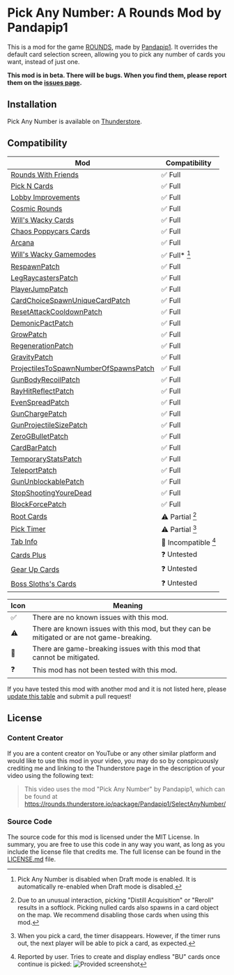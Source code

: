 # Pick Any Number: A Rounds Mod by Pandapip1

This is a mod for the game [ROUNDS](https://store.steampowered.com/app/1557740/ROUNDS/), made by [Pandapip1](https://github.com/Pandapip1). It overrides the default card selection screen, allowing you to pick any number of cards you want, instead of just one.

**This mod is in beta. There will be bugs. When you find them, please report them on the [issues page](https://github.com/Pandapip1/SelectAnyNumberRounds/issues).**

## Installation

Pick Any Number is available on [Thunderstore](https://rounds.thunderstore.io/package/Pandapip1/SelectAnyNumber/).

## Compatibility

| Mod                                                                                                                        | Compatibility        |
| -------------------------------------------------------------------------------------------------------------------------  | -------------------- |
| [Rounds With Friends](https://rounds.thunderstore.io/package/olavim/RoundsWithFriends/)                                    | ✅ Full              |
| [Pick N Cards](https://rounds.thunderstore.io/package/Pykess/Pick_N_Cards/)                                                | ✅ Full              |
| [Lobby Improvements](https://rounds.thunderstore.io/package/RoundsModdingCommunity/LobbyImprovements/)                     | ✅ Full              |
| [Cosmic Rounds](https://rounds.thunderstore.io/package/XAngelMoonX/CR/)                                                    | ✅ Full              |
| [Will's Wacky Cards](https://rounds.thunderstore.io/package/willuwontu/WillsWackyCards/)                                   | ✅ Full              |
| [Chaos Poppycars Cards](https://rounds.thunderstore.io/package/poppycars/ChaosPoppycarsCards/)                             | ✅ Full              |
| [Arcana](https://rounds.thunderstore.io/package/willis81808/Arcana/)                                                       | ✅ Full              |
| [Will's Wacky Gamemodes](https://rounds.thunderstore.io/package/willuwontu/WillsWackyGameModes/)                           | ✅ Full* [^1]        |
| [RespawnPatch](https://rounds.thunderstore.io/package/willuwontu/RespawnPatch)                                             | ✅ Full              |
| [LegRaycastersPatch](https://rounds.thunderstore.io/package/Pykess/LegRaycastersPatch)                                     | ✅ Full              |
| [PlayerJumpPatch](https://rounds.thunderstore.io/package/Pykess/PlayerJumpPatch)                                           | ✅ Full              |
| [CardChoiceSpawnUniqueCardPatch](https://rounds.thunderstore.io/package/Pykess/CardChoiceSpawnUniqueCardPatch)             | ✅ Full              |
| [ResetAttackCooldownPatch](https://rounds.thunderstore.io/package/Senyksia/ResetAttackCooldownPatch)                       | ✅ Full              |
| [DemonicPactPatch](https://rounds.thunderstore.io/package/Pykess/DemonicPactPatch)                                         | ✅ Full              |
| [GrowPatch](https://rounds.thunderstore.io/package/RoundsModding/Grow_Patch)                                               | ✅ Full              |
| [RegenerationPatch](https://rounds.thunderstore.io/package/Root/RegenerationPatch)                                         | ✅ Full              |
| [GravityPatch](https://rounds.thunderstore.io/package/Root/GravityPatch)                                                   | ✅ Full              |
| [ProjectilesToSpawnNumberOfSpawnsPatch](https://rounds.thunderstore.io/package/Root/ProjectilesToSpawnNumberOfSpawnsPatch) | ✅ Full              |
| [GunBodyRecoilPatch](https://rounds.thunderstore.io/package/Root/GunBodyRecoilPatch)                                       | ✅ Full              |
| [RayHitReflectPatch](https://rounds.thunderstore.io/package/Root/RayHitReflectPatch)                                       | ✅ Full              |
| [EvenSpreadPatch](https://rounds.thunderstore.io/package/willuwontu/EvenSpreadPatch/)                                      | ✅ Full              |
| [GunChargePatch](https://rounds.thunderstore.io/package/Root/GunChargePatch)                                               | ✅ Full              |
| [GunProjectileSizePatch](https://rounds.thunderstore.io/package/Root/GunProjectileSizePatch)                               | ✅ Full              |
| [ZeroGBulletPatch](https://rounds.thunderstore.io/package/Root/ZeroGBulletPatch)                                           | ✅ Full              |
| [CardBarPatch](https://rounds.thunderstore.io/package/BossSloth/CardBarPatch)                                              | ✅ Full              |
| [TemporaryStatsPatch](https://rounds.thunderstore.io/package/Pykess/TemporaryStatsPatch)                                   | ✅ Full              |
| [TeleportPatch](https://rounds.thunderstore.io/package/Pykess/TeleportPatch)                                               | ✅ Full              |
| [GunUnblockablePatch](https://rounds.thunderstore.io/package/Pykess/GunUnblockablePatch)                                   | ✅ Full              |
| [StopShootingYoureDead](https://rounds.thunderstore.io/package/willuwontu/StopShootingYoureDead)                           | ✅ Full              |
| [BlockForcePatch](https://rounds.thunderstore.io/package/willuwontu/BlockForcePatch)                                       | ✅ Full              |
| [Root Cards](https://rounds.thunderstore.io/package/Root/Root_Cards/)                                                      | ⚠️ Partial [^2]      |
| [Pick Timer](https://rounds.thunderstore.io/package/otDan/PickTimer/)                                                      | ⚠️ Partial [^3]      |
| [Tab Info](https://rounds.thunderstore.io/package/willuwontu/TabInfo/)                                                     | 🛑 Incompatible [^4] |
| [Cards Plus](https://rounds.thunderstore.io/package/willis81808/CardsPlus/)                                                | ❓ Untested          |
| [Gear Up Cards](https://rounds.thunderstore.io/package/GearUP/GearUpCards/)                                                | ❓ Untested          |
| [Boss Sloths's Cards](https://rounds.thunderstore.io/package/BossSloth/BSC/)                                               | ❓ Untested          |

| Icon | Meaning                                                                                   |
| ---- | ----------------------------------------------------------------------------------------- |
| ✅   | There are no known issues with this mod.                                                  |
| ⚠️   | There are known issues with this mod, but they can be mitigated or are not game-breaking. |
| 🛑   | There are game-breaking issues with this mod that cannot be mitigated.                    |
| ❓   | This mod has not been tested with this mod.                                               |

If you have tested this mod with another mod and it is not listed here, please [update this table](https://github.com/Pandapip1/SelectAnyNumberRounds/edit/main/README.md) and submit a pull request!

## License

### Content Creator

If you are a content creator on YouTube or any other similar platform and would like to use this mod in your video, you may do so by conspicuously crediting me and linking to the Thunderstore page in the description of your video using the following text:

> This video uses the mod "Pick Any Number" by Pandapip1, which can be found at https://rounds.thunderstore.io/package/Pandapip1/SelectAnyNumber/

### Source Code

The source code for this mod is licensed under the MIT License. In summary, you are free to use this code in any way you want, as long as you include the license file that credits me. The full license can be found in the [LICENSE.md](LICENSE.md) file.

[^1]: Pick Any Number is disabled when Draft mode is enabled. It is automatically re-enabled when Draft mode is disabled.

[^2]: Due to an unusual interaction, picking "Distill Acquisition" or "Reroll" results in a softlock. Picking nulled cards also spawns in a card object on the map. We recommend disabling those cards when using this mod.

[^3]: When you pick a card, the timer disappears. However, if the timer runs out, the next player will be able to pick a card, as expected.

[^4]: Reported by user. Tries to create and display endless "BU" cards once continue is picked: ![Provided screenshot](https://media.discordapp.net/attachments/1095772439172091935/1096163350527881226/image.png)
